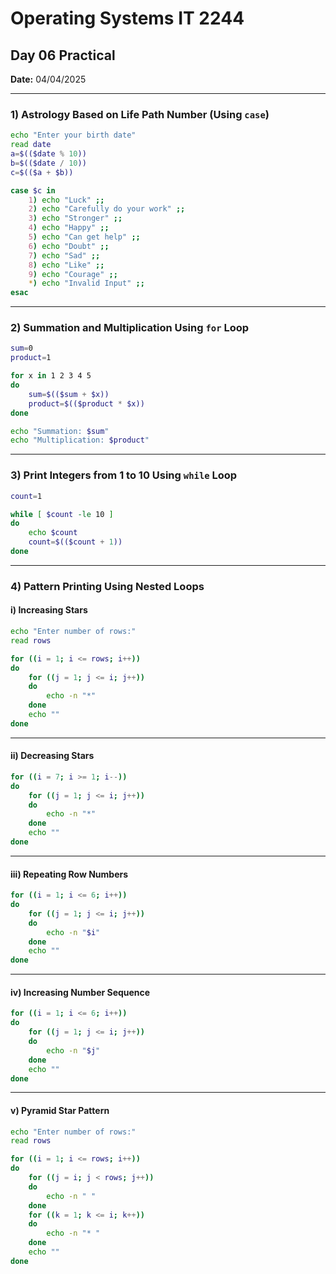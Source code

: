# Operating Systems IT 2244  
## Day 06 Practical  
**Date:** 04/04/2025  

---

### 1) Astrology Based on Life Path Number (Using `case`)

```bash
echo "Enter your birth date"
read date
a=$(($date % 10))
b=$(($date / 10))
c=$(($a + $b))

case $c in
    1) echo "Luck" ;;
    2) echo "Carefully do your work" ;;
    3) echo "Stronger" ;;
    4) echo "Happy" ;;
    5) echo "Can get help" ;;
    6) echo "Doubt" ;;
    7) echo "Sad" ;;
    8) echo "Like" ;;
    9) echo "Courage" ;;
    *) echo "Invalid Input" ;;
esac
```

---

### 2) Summation and Multiplication Using `for` Loop

```bash
sum=0
product=1

for x in 1 2 3 4 5
do
    sum=$(($sum + $x))
    product=$(($product * $x))
done

echo "Summation: $sum"
echo "Multiplication: $product"
```

---

### 3) Print Integers from 1 to 10 Using `while` Loop

```bash
count=1

while [ $count -le 10 ]
do
    echo $count
    count=$(($count + 1))
done
```

---

### 4) Pattern Printing Using Nested Loops

#### i) Increasing Stars

```bash
echo "Enter number of rows:"
read rows

for ((i = 1; i <= rows; i++))
do
    for ((j = 1; j <= i; j++))
    do
        echo -n "*"
    done
    echo ""
done
```

---

#### ii) Decreasing Stars

```bash
for ((i = 7; i >= 1; i--))
do
    for ((j = 1; j <= i; j++))
    do
        echo -n "*"
    done
    echo ""
done
```

---

#### iii) Repeating Row Numbers

```bash
for ((i = 1; i <= 6; i++))
do
    for ((j = 1; j <= i; j++))
    do
        echo -n "$i"
    done
    echo ""
done
```

---

#### iv) Increasing Number Sequence

```bash
for ((i = 1; i <= 6; i++))
do
    for ((j = 1; j <= i; j++))
    do
        echo -n "$j"
    done
    echo ""
done
```

---

#### v) Pyramid Star Pattern

```bash
echo "Enter number of rows:"
read rows

for ((i = 1; i <= rows; i++))
do
    for ((j = i; j < rows; j++))
    do
        echo -n " "
    done
    for ((k = 1; k <= i; k++))
    do
        echo -n "* "
    done
    echo ""
done
```
